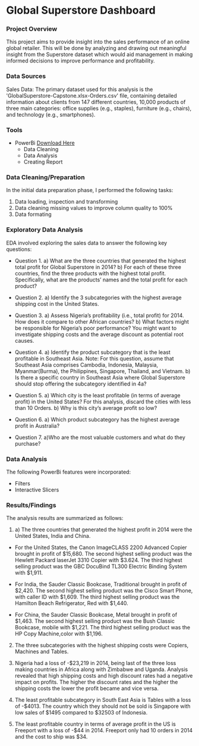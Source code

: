 # Global Superstore Dashboard

### Project Overview

This project aims to provide insight into the sales performance of an online global retailer. This will be done by analyzing and drawing out meaningful insight from the Superstore dataset which would aid management in making informed decisions to improve performance and profitability.

### Data Sources

Sales Data: The primary dataset used for this analysis is the 'GlobalSuperstore-Capstone.xlsx-Orders.csv' file, containing detailed information about clients from 147 different countries, 10,000 products of three main categories: office supplies (e.g., staples), furniture (e.g., chairs), and technology (e.g., smartphones).

### Tools

- PowerBi [Download Here](https://microsoft.com)
  - Data Cleaning
  - Data Analysis
  - Creating Report

### Data Cleaning/Preparation

In the initial data preparation phase, I performed the following tasks:

1. Data loading, inspection and transforming
2. Data cleaning missing values to improve column quality to 100%
3. Data formating

### Exploratory Data Analysis

EDA involved exploring the sales data to answer the following key questions:

- Question 1.
  a) What are the three countries that generated the highest total profit for Global Superstore in 2014?
  b) For each of these three countries, find the three products with the highest total profit. Specifically, what are the products’ names and the total profit for each product?

- Question 2.
  a) Identify the 3 subcategories with the highest average shipping cost in the United States.

- Question 3.
  a) Assess Nigeria’s profitability (i.e., total profit) for 2014. How does it compare to other African countries?
  b) What factors might be responsible for Nigeria’s poor performance? You might want to investigate shipping costs and the average discount as potential root causes.

- Question 4.
  a) Identify the product subcategory that is the least profitable in Southeast Asia.
  Note: For this question, assume that Southeast Asia comprises Cambodia, Indonesia, Malaysia, Myanmar(Burma), the Philippines, Singapore, Thailand, and Vietnam.
  b) Is there a specific country in Southeast Asia where Global Superstore should stop offering the subcategory identified in 4a?

- Question 5.
  a) Which city is the least profitable (in terms of average profit) in the United States? For this analysis, discard the cities with less than 10 Orders.
  b) Why is this city’s average profit so low?

- Question 6.
  a) Which product subcategory has the highest average profit in Australia?
- Question 7.
  a)Who are the most valuable customers and what do they purchase?

### Data Analysis

The following PowerBi features were incorporated:

- Filters
- Interactive Slicers

### Results/Findings

The analysis results are summarized as follows:

1. a) The three countries that generated the highest profit in 2014 were the United States, India and China.

- For the United States, the Canon ImageCLASS 2200 Advanced Copier brought in profit of $15,680. The second highest selling product was the Hewlett Packard laserJet 3310 Copier with $3.624. The third highest selling product was the GBC DocuBind TL300 Electric Binding System with $1,911.

- For India, the Sauder Classic Bookcase, Traditional brought in profit of $2,420. The second highest selling product was the Cisco Smart Phone, with caller ID with $1,609. The third highest selling product was the Hamilton Beach Refrigerator, Red with $1,440.

- For China, the Sauder Classic Bookcase, Metal brought in profit of $1,463. The second highest selling product was the Bush Classic Bookcase, mobile with $1,221. The third highest selling product was the HP Copy Machine,color with $1,196.

2. The three subcategories with the highest shipping costs were Copiers, Machines and Tables.

3. Nigeria had a loss of -$23,219 in 2014, being last of the three loss making countries in Africa along with Zimbabwe and Uganda. Analysis revealed that high shipping costs and high discount rates had a negative impact on profits. The higher the discount rates and the higher the shipping costs the lower the profit became and vice versa.

4. The least profitable subcategory in South East Asia is Tables with a loss of -$4013. The country which they should not be sold is Singapore with low sales of $1495 compared to $32503 of Indonesia.

5. The least profitable country in terms of average profit in the US is Freeport with a loss of -$44 in 2014. Freeport only had 10 orders in 2014 and the cost to ship was $34.
